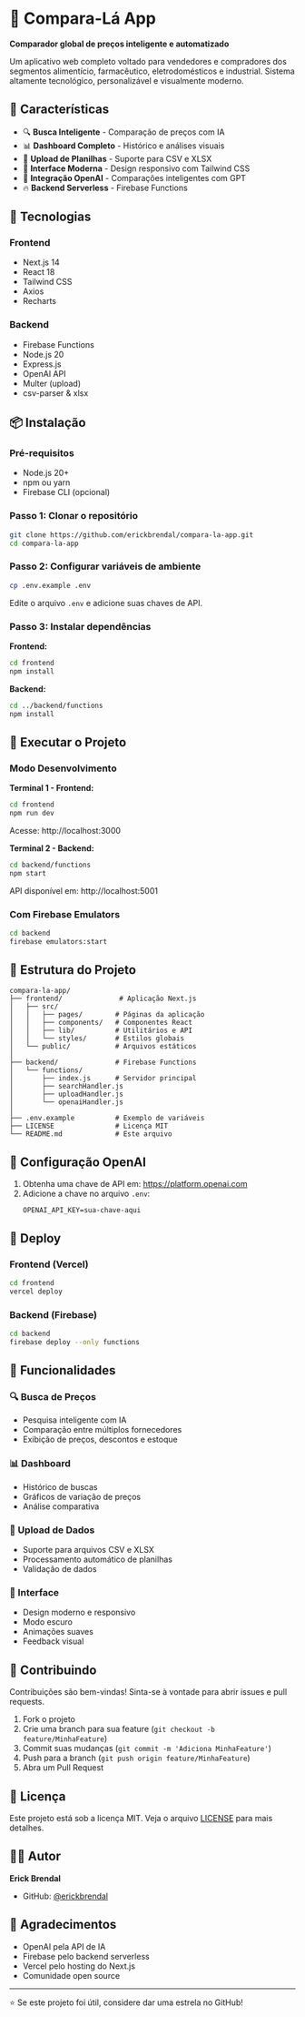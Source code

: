 # 🛒 Compara-Lá App

**Comparador global de preços inteligente e automatizado**

Um aplicativo web completo voltado para vendedores e compradores dos segmentos alimentício, farmacêutico, eletrodomésticos e industrial. Sistema altamente tecnológico, personalizável e visualmente moderno.

## 🎯 Características

- 🔍 **Busca Inteligente** - Comparação de preços com IA
- 📊 **Dashboard Completo** - Histórico e análises visuais
- 📁 **Upload de Planilhas** - Suporte para CSV e XLSX
- 🎨 **Interface Moderna** - Design responsivo com Tailwind CSS
- 🤖 **Integração OpenAI** - Comparações inteligentes com GPT
- 🔥 **Backend Serverless** - Firebase Functions

## 🚀 Tecnologias

### Frontend
- Next.js 14
- React 18
- Tailwind CSS
- Axios
- Recharts

### Backend
- Firebase Functions
- Node.js 20
- Express.js
- OpenAI API
- Multer (upload)
- csv-parser & xlsx

## 📦 Instalação

### Pré-requisitos
- Node.js 20+
- npm ou yarn
- Firebase CLI (opcional)

### Passo 1: Clonar o repositório

```bash
git clone https://github.com/erickbrendal/compara-la-app.git
cd compara-la-app
```

### Passo 2: Configurar variáveis de ambiente

```bash
cp .env.example .env
```

Edite o arquivo `.env` e adicione suas chaves de API.

### Passo 3: Instalar dependências

**Frontend:**
```bash
cd frontend
npm install
```

**Backend:**
```bash
cd ../backend/functions
npm install
```

## 🏃 Executar o Projeto

### Modo Desenvolvimento

**Terminal 1 - Frontend:**
```bash
cd frontend
npm run dev
```
Acesse: http://localhost:3000

**Terminal 2 - Backend:**
```bash
cd backend/functions
npm start
```
API disponível em: http://localhost:5001

### Com Firebase Emulators

```bash
cd backend
firebase emulators:start
```

## 📁 Estrutura do Projeto

```
compara-la-app/
├── frontend/              # Aplicação Next.js
│   ├── src/
│   │   ├── pages/        # Páginas da aplicação
│   │   ├── components/   # Componentes React
│   │   ├── lib/          # Utilitários e API
│   │   └── styles/       # Estilos globais
│   └── public/           # Arquivos estáticos
│
├── backend/              # Firebase Functions
│   └── functions/
│       ├── index.js      # Servidor principal
│       ├── searchHandler.js
│       ├── uploadHandler.js
│       └── openaiHandler.js
│
├── .env.example          # Exemplo de variáveis
├── LICENSE               # Licença MIT
└── README.md             # Este arquivo
```

## 🔧 Configuração OpenAI

1. Obtenha uma chave de API em: https://platform.openai.com
2. Adicione a chave no arquivo `.env`:
   ```
   OPENAI_API_KEY=sua-chave-aqui
   ```

## 🚀 Deploy

### Frontend (Vercel)

```bash
cd frontend
vercel deploy
```

### Backend (Firebase)

```bash
cd backend
firebase deploy --only functions
```

## 📱 Funcionalidades

### 🔍 Busca de Preços
- Pesquisa inteligente com IA
- Comparação entre múltiplos fornecedores
- Exibição de preços, descontos e estoque

### 📊 Dashboard
- Histórico de buscas
- Gráficos de variação de preços
- Análise comparativa

### 📁 Upload de Dados
- Suporte para arquivos CSV e XLSX
- Processamento automático de planilhas
- Validação de dados

### 🎨 Interface
- Design moderno e responsivo
- Modo escuro
- Animações suaves
- Feedback visual

## 🤝 Contribuindo

Contribuições são bem-vindas! Sinta-se à vontade para abrir issues e pull requests.

1. Fork o projeto
2. Crie uma branch para sua feature (`git checkout -b feature/MinhaFeature`)
3. Commit suas mudanças (`git commit -m 'Adiciona MinhaFeature'`)
4. Push para a branch (`git push origin feature/MinhaFeature`)
5. Abra um Pull Request

## 📄 Licença

Este projeto está sob a licença MIT. Veja o arquivo [LICENSE](LICENSE) para mais detalhes.

## 👨‍💻 Autor

**Erick Brendal**
- GitHub: [@erickbrendal](https://github.com/erickbrendal)

## 🙏 Agradecimentos

- OpenAI pela API de IA
- Firebase pelo backend serverless
- Vercel pelo hosting do Next.js
- Comunidade open source

---

⭐ Se este projeto foi útil, considere dar uma estrela no GitHub!
